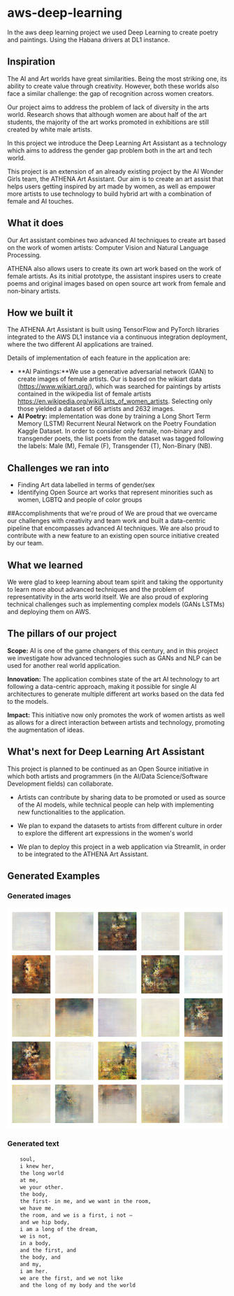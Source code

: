 # aws-deep-learning

In the aws deep learning project we used Deep Learning to create poetry and paintings. Using the Habana drivers at DL1 instance. 

## Inspiration

The AI and Art worlds have great similarities. Being the most striking one, its ability to create value through creativity. However, both these worlds also face a similar challenge: the gap of recognition across women creators.

Our project aims to address the problem of lack of diversity in the arts world. Research shows that although women are about half of the art students, the majority of the art works promoted in exhibitions are still created by white male artists.

In this project we introduce the Deep Learning Art Assistant as a technology which aims to address the gender gap problem both in the art and tech world. 

This project is an extension of an already existing project by the AI Wonder Girls team, the ATHENA Art Assistant.  Our aim is to create an art assist that helps users getting inspired by art made by women, as well as empower more artists to use technology to build hybrid art with a combination of female and AI touches.

## What it does
Our Art assistant combines two advanced AI techniques to create art based on the work of women artists: Computer Vision and Natural Language Processing.

ATHENA also allows users to create its own art work based on the work of female artists. As its initial prototype, the assistant inspires users to create poems and original images based on open source art work from female and non-binary artists.

## How we built it
The ATHENA Art Assistant is built using TensorFlow and PyTorch libraries integrated to the AWS DL1 instance via a continuous integration deployment, where the two different AI applications are trained.

Details of implementation of each feature in the application are:
- **AI Paintings:**We use a generative adversarial network (GAN) to create images of female artists. Our is based on the wikiart data (https://www.wikiart.org/), which was searched for paintings by artists contained in the wikipedia list of female artists https://en.wikipedia.org/wiki/Lists_of_women_artists. Selecting only those yielded a dataset of 66 artists and 2632 images.
- **AI Poetry:** implementation was done by training a Long Short Term Memory (LSTM) Recurrent Neural Network on the Poetry Foundation Kaggle Dataset. In order to consider only female, non-binary and transgender poets, the list poets from the dataset was tagged following the labels: Male (M), Female (F), Transgender (T), Non-Binary (NB).


## Challenges we ran into
- Finding Art data labelled in terms of gender/sex
- Identifying Open Source art works that represent minorities such as women, LGBTQ and people of color groups

##Accomplishments that we're proud of
We are proud that we overcame our challenges with creativity and team work and built a data-centric pipeline that encompasses advanced AI techniques. We are also proud to contribute with a new feature to an existing open source initiative created by our team.

## What we learned
We were glad to keep learning about team spirit and taking the opportunity to learn more about advanced techniques and the problem of representativity in the arts world itself. We are also proud of exploring technical challenges such as implementing complex models (GANs LSTMs) and deploying them on AWS.

## The pillars of our project
**Scope:** AI is one of the game changers of this century, and in this project we investigate how advanced technologies such as GANs and NLP can be used for another real world application.

**Innovation:** The application combines state of the art AI technology to art following a data-centric approach, making it possible for single AI architectures to generate multiple different art works based on the data fed to the models. 

**Impact:** This initiative now only promotes the work of women artists as well as allows for a direct interaction between artists and technology, promoting the augmentation of ideas. 

## What's next for Deep Learning Art Assistant
This project is planned to be continued as an Open Source initiative in which both artists and programmers (in the AI/Data Science/Software Development fields) can collaborate.

- Artists can contribute by sharing data to be promoted or used as source of the AI models, while technical people can help with implementing new functionalities to the application.

- We plan to expand the datasets to artists from different culture in order to explore the different art expressions in the women's world

- We plan to deploy this project in a web application via Streamlit, in order to be integrated to the ATHENA Art Assistant.

## Generated Examples

### Generated images 

![image](sample9800.png)

### Generated text

```text
	soul,
	i knew her,
	the long world
	at me,
	we your other.
	the body,
	the first- in me, and we want in the room,
	we have me.
	the room, and we is a first, i not —
	and we hip body,
	i am a long of the dream,
	we is not,
	in a body,
	and the first, and
	the body, and
	and my,
	i am her.
	we are the first, and we not like
	and the long of my body and the world
```